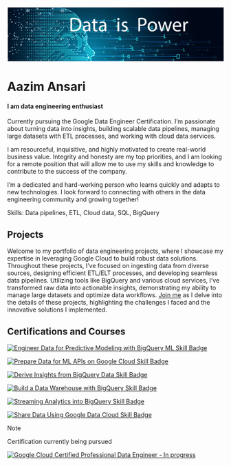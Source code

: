 ![I am data engineering enthusiast](https://github.com/Aazimindxb/AzimAnsari/blob/main/data_is_Power.jpeg)

# Aazim Ansari
#### I am data engineering enthusiast

Currently pursuing the Google Data Engineer Certification. I’m passionate about turning data into insights, building scalable data pipelines, managing large datasets with ETL processes, and working with cloud data services.  

I am resourceful, inquisitive, and highly motivated to create real-world business value. Integrity and honesty are my top priorities, and I am looking for a remote position that will allow me to use my skills and knowledge to contribute to the success of the company.

I’m a dedicated and hard-working person who learns quickly and adapts to new technologies. I look forward to connecting with others in the data engineering community and growing together!

Skills: Data pipelines, ETL, Cloud data, SQL, BigQuery

## Projects
Welcome to my portfolio of data engineering projects, where I showcase my expertise in leveraging Google Cloud to build robust data solutions. Throughout these projects, I’ve focused on ingesting data from diverse sources, designing efficient ETL/ELT processes, and developing seamless data pipelines. Utilizing tools like BigQuery and various cloud services, I’ve transformed raw data into actionable insights, demonstrating my ability to manage large datasets and optimize data workflows. [Join me](https://github.com/Aazimindxb/AzimAnsari/tree/main/GCP-Data-Engineering-Projects#google-cloud-data-engineering-projects) as I delve into the details of these projects, highlighting the challenges I faced and the innovative solutions I implemented.

## Certifications and Courses
  
 [![Engineer Data for Predictive Modeling with BigQuery ML Skill Badge](https://images.credly.com/size/340x340/images/6160e2c1-4a95-4f47-8c5b-f2dde7bb6a67/image.png)](https://www.credly.com/badges/ee1422e5-3a5e-4989-89a2-4f2d21482a7f/public_url)

 [![Prepare Data for ML APIs on Google Cloud Skill Badge](https://images.credly.com/size/340x340/images/68756311-9319-4eeb-a2b7-76defc8dd8a2/image.png)](https://www.credly.com/badges/44a40b53-0d63-40c0-b82b-0901c120f86c/public_url)

 [![Derive Insights from BigQuery Data Skill Badge](https://images.credly.com/size/340x340/images/11088b22-7be5-4fe3-995d-c014514c8dc3/image.png)](https://www.credly.com/badges/fe7378f7-15d7-434f-9a51-7240eca01741/public_url)

 [![Build a Data Warehouse with BigQuery Skill Badge](https://images.credly.com/size/340x340/images/8ab21779-042f-4616-a6ab-fd0d62648b24/image.png)](https://www.credly.com/badges/daf28d78-1a9e-4161-981c-050288334262/public_url)

 [![Streaming Analytics into BigQuery Skill Badge](https://images.credly.com/size/340x340/images/3934ff47-3ef9-40cb-82d2-66a40d33886a/image.png)](https://www.credly.com/badges/79ed57e8-862e-405d-8a9b-16e8e4364ecc/public_url)

 [![Share Data Using Google Data Cloud Skill Badge](https://images.credly.com/size/340x340/images/b0e1da4e-e1c9-4201-9803-cf3389e1d0f9/image.png)](https://www.credly.com/badges/8c1ba442-aab0-40f7-a9a4-fded6c200a6a/public_url)

> [!NOTE]
> Certification currently being pursued

 [![Google Cloud Certified Professional Data Engineer - In progress](https://images.credly.com/size/340x340/images/2d613ff8-8879-430b-b2d8-925fa29785e8/image.png)](https://www.credly.com/org/google-cloud/badge/professional-data-engineer-certification)

